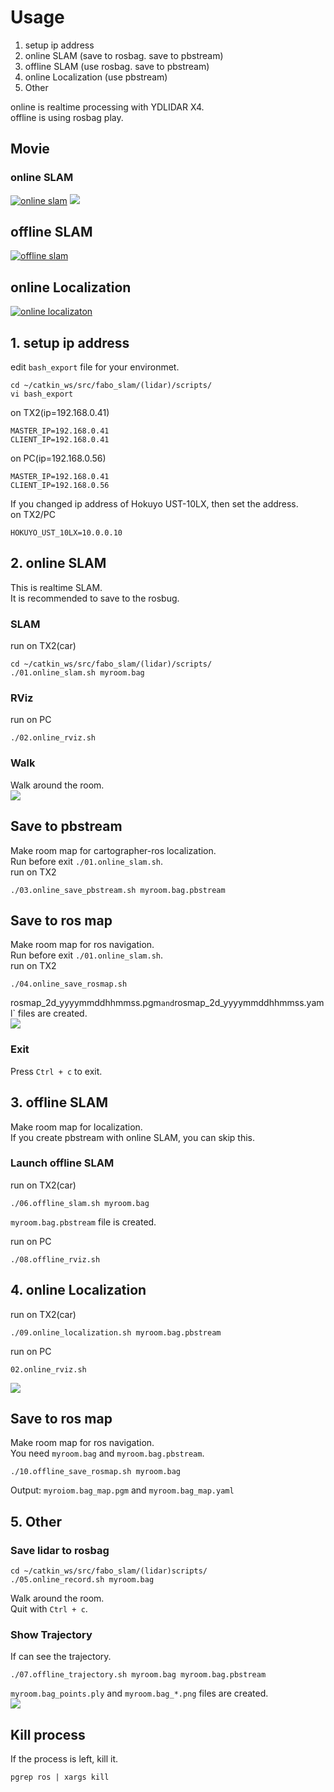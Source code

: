 # Usage

1. setup ip address<br>
2. online SLAM (save to rosbag. save to pbstream)<br>
3. offline SLAM (use rosbag. save to pbstream)<br>
4. online Localization (use pbstream)<br>
5. Other<br>

online is realtime processing with YDLIDAR X4.<br>
offline is using rosbag play.<br>


## Movie
### online SLAM
[![online slam](https://img.youtube.com/vi/t7SFfHgnNus/2.jpg)](https://www.youtube.com/watch?v=t7SFfHgnNus)
![](img/terminal.png)<br>

## offline SLAM
[![offline slam](https://img.youtube.com/vi/kj3nSfnAl5s/2.jpg)](https://www.youtube.com/watch?v=kj3nSfnAl5s)

## online Localization
[![online localizaton](https://img.youtube.com/vi/gQTDASVGWfs/2.jpg)](https://www.youtube.com/watch?v=gQTDASVGWfs)

## 1. setup ip address
edit `bash_export` file for your environmet.<br>
```
cd ~/catkin_ws/src/fabo_slam/(lidar)/scripts/
vi bash_export
```

on TX2(ip=192.168.0.41)
```
MASTER_IP=192.168.0.41
CLIENT_IP=192.168.0.41
```
on PC(ip=192.168.0.56)
```
MASTER_IP=192.168.0.41
CLIENT_IP=192.168.0.56
```
If you changed ip address of Hokuyo UST-10LX, then set the address.<br>
on TX2/PC
```
HOKUYO_UST_10LX=10.0.0.10
```

## 2. online SLAM
This is realtime SLAM.<br>
It is recommended to save to the rosbug.<br>

### SLAM
run on TX2(car)
```
cd ~/catkin_ws/src/fabo_slam/(lidar)/scripts/
./01.online_slam.sh myroom.bag
```

### RViz
run on PC
```
./02.online_rviz.sh
```

### Walk
Walk around the room.<br>
![](./img/online_slam.png)

## Save to pbstream
Make room map for cartographer-ros localization.<br>
Run before exit `./01.online_slam.sh`.<br>
run on TX2
```
./03.online_save_pbstream.sh myroom.bag.pbstream
```

## Save to ros map
Make room map for ros navigation.<br>
Run before exit `./01.online_slam.sh`.<br>
run on TX2
```
./04.online_save_rosmap.sh
```
rosmap_2d_yyyymmddhhmmss.pgm` and `rosmap_2d_yyyymmddhhmmss.yaml` files are created.<br>
![](./img/map_saver.png)

### Exit
Press `Ctrl + c` to exit.

## 3. offline SLAM
Make room map for localization.<br>
If you create pbstream with online SLAM, you can skip this.<br>
### Launch offline SLAM
run on TX2(car)
```
./06.offline_slam.sh myroom.bag
```
`myroom.bag.pbstream` file is created.<br>

run on PC
```
./08.offline_rviz.sh
```

## 4. online Localization
run on TX2(car)
```
./09.online_localization.sh myroom.bag.pbstream
```

run on PC
```
02.online_rviz.sh
```

![](img/localization.png)


## Save to ros map
Make room map for ros navigation.<br>
You need `myroom.bag` and `myroom.bag.pbstream`.<br>
```
./10.offline_save_rosmap.sh myroom.bag
```
Output: `myroiom.bag_map.pgm` and `myroom.bag_map.yaml`


## 5. Other
### Save lidar to rosbag
```
cd ~/catkin_ws/src/fabo_slam/(lidar)scripts/
./05.online_record.sh myroom.bag
```
Walk around the room. <br>
Quit with `Ctrl + c`.<br>

### Show Trajectory
If can see the trajectory.<br>
```
./07.offline_trajectory.sh myroom.bag myroom.bag.pbstream
```
`myroom.bag_points.ply` and `myroom.bag_*.png` files are created.<br>
![](./img/myroom.bag_xray_xy_all.png)

## Kill process
If the process is left, kill it.
```
pgrep ros | xargs kill
```